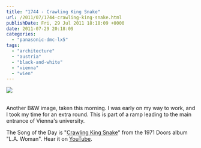 ```yaml
---
title: "1744 - Crawling King Snake"
url: /2011/07/1744-crawling-king-snake.html
publishDate: Fri, 29 Jul 2011 18:18:09 +0000
date: 2011-07-29 20:18:09
categories: 
  - "panasonic-dmc-lx5"
tags: 
  - "architecture"
  - "austria"
  - "black-and-white"
  - "vienna"
  - "wien"
---
```

<div class="container">
<div class="center"><a target="_blank" href="https://d25zfm9zpd7gm5.cloudfront.net/1200x1200/2011/20110729_074110_ps.jpg"><img src="https://d25zfm9zpd7gm5.cloudfront.net/0600x0600/2011/20110729_074110_ps.jpg" /></a></div>
</div>
<br />

Another B&amp;W image, taken this morning. I was early on my way to work, and I took my time for an extra round. This is part of a ramp leading to the main entrance of Vienna's university.

 The Song of the Day is "<a href="http://www.lyricsmode.com/lyrics/d/doors/crawling_king_snake.html" target="_blank">Crawling King Snake</a>" from the 1971 Doors album "L.A. Woman". Hear it on <a href="http://www.youtube.com/watch?v=pEY-FvZEjg0" target="_blank">YouTube</a>.

